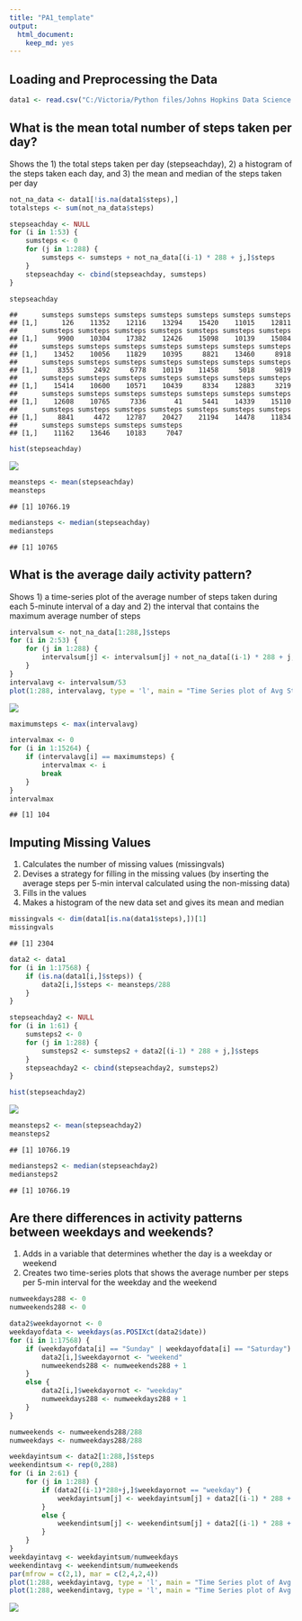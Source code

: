 ```yaml
---
title: "PA1_template"
output: 
  html_document: 
    keep_md: yes
---
```




## Loading and Preprocessing the Data


```r
data1 <- read.csv("C:/Victoria/Python files/Johns Hopkins Data Science Specialization/Reproducible Research Course Project 1/activity.csv")
```

## What is the mean total number of steps taken per day?

Shows the 1) the total steps taken per day (stepseachday), 2) a histogram of the steps taken each day, and 3) the mean and median of the steps taken per day


```r
not_na_data <- data1[!is.na(data1$steps),]
totalsteps <- sum(not_na_data$steps)

stepseachday <- NULL
for (i in 1:53) {
    sumsteps <- 0
    for (j in 1:288) {
        sumsteps <- sumsteps + not_na_data[(i-1) * 288 + j,]$steps
    }
    stepseachday <- cbind(stepseachday, sumsteps)
}

stepseachday
```

```
##      sumsteps sumsteps sumsteps sumsteps sumsteps sumsteps sumsteps
## [1,]      126    11352    12116    13294    15420    11015    12811
##      sumsteps sumsteps sumsteps sumsteps sumsteps sumsteps sumsteps
## [1,]     9900    10304    17382    12426    15098    10139    15084
##      sumsteps sumsteps sumsteps sumsteps sumsteps sumsteps sumsteps
## [1,]    13452    10056    11829    10395     8821    13460     8918
##      sumsteps sumsteps sumsteps sumsteps sumsteps sumsteps sumsteps
## [1,]     8355     2492     6778    10119    11458     5018     9819
##      sumsteps sumsteps sumsteps sumsteps sumsteps sumsteps sumsteps
## [1,]    15414    10600    10571    10439     8334    12883     3219
##      sumsteps sumsteps sumsteps sumsteps sumsteps sumsteps sumsteps
## [1,]    12608    10765     7336       41     5441    14339    15110
##      sumsteps sumsteps sumsteps sumsteps sumsteps sumsteps sumsteps
## [1,]     8841     4472    12787    20427    21194    14478    11834
##      sumsteps sumsteps sumsteps sumsteps
## [1,]    11162    13646    10183     7047
```

```r
hist(stepseachday)
```

![](PA1_template_files/figure-html/meansteps-1.png)<!-- -->

```r
meansteps <- mean(stepseachday)
meansteps
```

```
## [1] 10766.19
```

```r
mediansteps <- median(stepseachday)
mediansteps
```

```
## [1] 10765
```

## What is the average daily activity pattern?

Shows 1) a time-series plot of the average number of steps taken during each 5-minute interval of a day and 2) the interval that contains the maximum average number of steps


```r
intervalsum <- not_na_data[1:288,]$steps
for (i in 2:53) {
    for (j in 1:288) {
        intervalsum[j] <- intervalsum[j] + not_na_data[(i-1) * 288 + j,]$steps
    }
}
intervalavg <- intervalsum/53
plot(1:288, intervalavg, type = 'l', main = "Time Series plot of Avg Steps Taken per 5-min Interval in a Day")
```

![](PA1_template_files/figure-html/dailypattern-1.png)<!-- -->

```r
maximumsteps <- max(intervalavg)

intervalmax <- 0
for (i in 1:15264) {
    if (intervalavg[i] == maximumsteps) {
        intervalmax <- i
        break
    }
}
intervalmax
```

```
## [1] 104
```

## Imputing Missing Values

1) Calculates the number of missing values (missingvals)
2) Devises a strategy for filling in the missing values (by inserting the average steps per 5-min interval calculated using the non-missing data)
3) Fills in the values
4) Makes a histogram of the new data set and gives its mean and median


```r
missingvals <- dim(data1[is.na(data1$steps),])[1]
missingvals
```

```
## [1] 2304
```

```r
data2 <- data1
for (i in 1:17568) {
    if (is.na(data1[i,]$steps)) {
        data2[i,]$steps <- meansteps/288
    }
}

stepseachday2 <- NULL
for (i in 1:61) {
    sumsteps2 <- 0
    for (j in 1:288) {
        sumsteps2 <- sumsteps2 + data2[(i-1) * 288 + j,]$steps
    }
    stepseachday2 <- cbind(stepseachday2, sumsteps2)
}

hist(stepseachday2)
```

![](PA1_template_files/figure-html/imputing-1.png)<!-- -->

```r
meansteps2 <- mean(stepseachday2)
meansteps2
```

```
## [1] 10766.19
```

```r
mediansteps2 <- median(stepseachday2)
mediansteps2
```

```
## [1] 10766.19
```

## Are there differences in activity patterns between weekdays and weekends?

1) Adds in a variable that determines whether the day is a weekday or weekend
2) Creates two time-series plots that shows the average number per steps per 5-min interval for the weekday and the weekend


```r
numweekdays288 <- 0
numweekends288 <- 0

data2$weekdayornot <- 0
weekdayofdata <- weekdays(as.POSIXct(data2$date))
for (i in 1:17568) {
    if (weekdayofdata[i] == "Sunday" | weekdayofdata[i] == "Saturday") {
        data2[i,]$weekdayornot <- "weekend" 
        numweekends288 <- numweekends288 + 1
    }
    else {
        data2[i,]$weekdayornot <- "weekday"
        numweekdays288 <- numweekdays288 + 1
    }
}

numweekends <- numweekends288/288
numweekdays <- numweekdays288/288

weekdayintsum <- data2[1:288,]$steps
weekendintsum <- rep(0,288)
for (i in 2:61) {
    for (j in 1:288) {
        if (data2[(i-1)*288+j,]$weekdayornot == "weekday") {
            weekdayintsum[j] <- weekdayintsum[j] + data2[(i-1) * 288 + j,]$steps
        }
        else {
            weekendintsum[j] <- weekendintsum[j] + data2[(i-1) * 288 + j,]$steps
        }
    }
}
weekdayintavg <- weekdayintsum/numweekdays
weekendintavg <- weekendintsum/numweekends
par(mfrow = c(2,1), mar = c(2,4,2,4))
plot(1:288, weekdayintavg, type = 'l', main = "Time Series plot of Avg Steps Taken per 5-min Interval in a Weekday")
plot(1:288, weekendintavg, type = 'l', main = "Time Series plot of Avg Steps Taken per 5-min Interval in a Weekend")
```

![](PA1_template_files/figure-html/differences-1.png)<!-- -->

